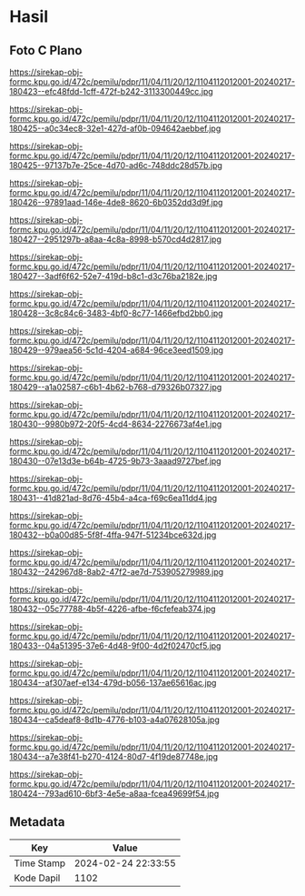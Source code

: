 # Hasil

## Foto C Plano

https://sirekap-obj-formc.kpu.go.id/472c/pemilu/pdpr/11/04/11/20/12/1104112012001-20240217-180423--efc48fdd-1cff-472f-b242-3113300449cc.jpg

https://sirekap-obj-formc.kpu.go.id/472c/pemilu/pdpr/11/04/11/20/12/1104112012001-20240217-180425--a0c34ec8-32e1-427d-af0b-094642aebbef.jpg

https://sirekap-obj-formc.kpu.go.id/472c/pemilu/pdpr/11/04/11/20/12/1104112012001-20240217-180425--97137b7e-25ce-4d70-ad6c-748ddc28d57b.jpg

https://sirekap-obj-formc.kpu.go.id/472c/pemilu/pdpr/11/04/11/20/12/1104112012001-20240217-180426--97891aad-146e-4de8-8620-6b0352dd3d9f.jpg

https://sirekap-obj-formc.kpu.go.id/472c/pemilu/pdpr/11/04/11/20/12/1104112012001-20240217-180427--2951297b-a8aa-4c8a-8998-b570cd4d2817.jpg

https://sirekap-obj-formc.kpu.go.id/472c/pemilu/pdpr/11/04/11/20/12/1104112012001-20240217-180427--3adf6f62-52e7-419d-b8c1-d3c76ba2182e.jpg

https://sirekap-obj-formc.kpu.go.id/472c/pemilu/pdpr/11/04/11/20/12/1104112012001-20240217-180428--3c8c84c6-3483-4bf0-8c77-1466efbd2bb0.jpg

https://sirekap-obj-formc.kpu.go.id/472c/pemilu/pdpr/11/04/11/20/12/1104112012001-20240217-180429--979aea56-5c1d-4204-a684-96ce3eed1509.jpg

https://sirekap-obj-formc.kpu.go.id/472c/pemilu/pdpr/11/04/11/20/12/1104112012001-20240217-180429--a1a02587-c6b1-4b62-b768-d79326b07327.jpg

https://sirekap-obj-formc.kpu.go.id/472c/pemilu/pdpr/11/04/11/20/12/1104112012001-20240217-180430--9980b972-20f5-4cd4-8634-2276673af4e1.jpg

https://sirekap-obj-formc.kpu.go.id/472c/pemilu/pdpr/11/04/11/20/12/1104112012001-20240217-180430--07e13d3e-b64b-4725-9b73-3aaad9727bef.jpg

https://sirekap-obj-formc.kpu.go.id/472c/pemilu/pdpr/11/04/11/20/12/1104112012001-20240217-180431--41d821ad-8d76-45b4-a4ca-f69c6ea11dd4.jpg

https://sirekap-obj-formc.kpu.go.id/472c/pemilu/pdpr/11/04/11/20/12/1104112012001-20240217-180432--b0a00d85-5f8f-4ffa-947f-51234bce632d.jpg

https://sirekap-obj-formc.kpu.go.id/472c/pemilu/pdpr/11/04/11/20/12/1104112012001-20240217-180432--242967d8-8ab2-47f2-ae7d-753905279989.jpg

https://sirekap-obj-formc.kpu.go.id/472c/pemilu/pdpr/11/04/11/20/12/1104112012001-20240217-180432--05c77788-4b5f-4226-afbe-f6cfefeab374.jpg

https://sirekap-obj-formc.kpu.go.id/472c/pemilu/pdpr/11/04/11/20/12/1104112012001-20240217-180433--04a51395-37e6-4d48-9f00-4d2f02470cf5.jpg

https://sirekap-obj-formc.kpu.go.id/472c/pemilu/pdpr/11/04/11/20/12/1104112012001-20240217-180434--af307aef-e134-479d-b056-137ae65616ac.jpg

https://sirekap-obj-formc.kpu.go.id/472c/pemilu/pdpr/11/04/11/20/12/1104112012001-20240217-180434--ca5deaf8-8d1b-4776-b103-a4a07628105a.jpg

https://sirekap-obj-formc.kpu.go.id/472c/pemilu/pdpr/11/04/11/20/12/1104112012001-20240217-180434--a7e38f41-b270-4124-80d7-4f19de87748e.jpg

https://sirekap-obj-formc.kpu.go.id/472c/pemilu/pdpr/11/04/11/20/12/1104112012001-20240217-180424--793ad610-6bf3-4e5e-a8aa-fcea49699f54.jpg


## Metadata

| Key        | Value               |
| ---------- | ------------------- |
| Time Stamp | 2024-02-24 22:33:55 |
| Kode Dapil | 1102                |



